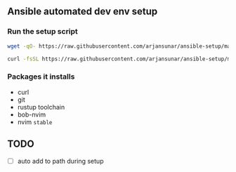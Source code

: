 ## Ansible automated dev env setup

### Run the setup script

```bash
wget -qO- https://raw.githubusercontent.com/arjansunar/ansible-setup/main/setup.sh | sh
```

```bash
curl -fsSL https://raw.githubusercontent.com/arjansunar/ansible-setup/main/setup.sh | sh
```

### Packages it installs

- curl
- git
- rustup toolchain
- bob-nvim
- nvim `stable`

## TODO

- [ ] auto add to path during setup
